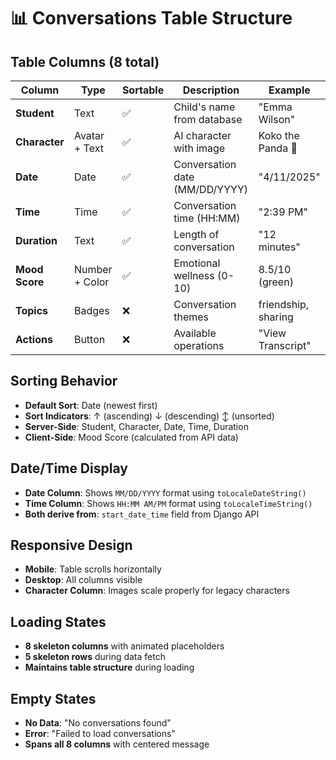 # 📊 Conversations Table Structure

## Table Columns (8 total)

| Column | Type | Sortable | Description | Example |
|--------|------|----------|-------------|---------|
| **Student** | Text | ✅ | Child's name from database | "Emma Wilson" |
| **Character** | Avatar + Text | ✅ | AI character with image | Koko the Panda 🐼 |
| **Date** | Date | ✅ | Conversation date (MM/DD/YYYY) | "4/11/2025" |
| **Time** | Time | ✅ | Conversation time (HH:MM) | "2:39 PM" |
| **Duration** | Text | ✅ | Length of conversation | "12 minutes" |
| **Mood Score** | Number + Color | ✅ | Emotional wellness (0-10) | 8.5/10 (green) |
| **Topics** | Badges | ❌ | Conversation themes | friendship, sharing |
| **Actions** | Button | ❌ | Available operations | "View Transcript" |

## Sorting Behavior

- **Default Sort**: Date (newest first)
- **Sort Indicators**: ↑ (ascending) ↓ (descending) ↕ (unsorted)
- **Server-Side**: Student, Character, Date, Time, Duration
- **Client-Side**: Mood Score (calculated from API data)

## Date/Time Display

- **Date Column**: Shows `MM/DD/YYYY` format using `toLocaleDateString()`
- **Time Column**: Shows `HH:MM AM/PM` format using `toLocaleTimeString()`
- **Both derive from**: `start_date_time` field from Django API

## Responsive Design

- **Mobile**: Table scrolls horizontally
- **Desktop**: All columns visible
- **Character Column**: Images scale properly for legacy characters

## Loading States

- **8 skeleton columns** with animated placeholders
- **5 skeleton rows** during data fetch
- **Maintains table structure** during loading

## Empty States

- **No Data**: "No conversations found"
- **Error**: "Failed to load conversations"
- **Spans all 8 columns** with centered message